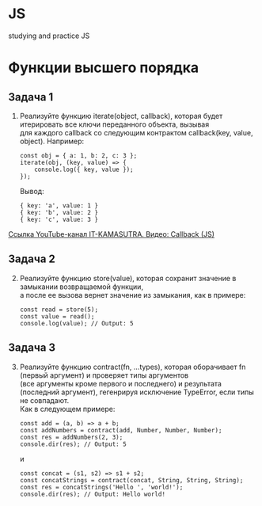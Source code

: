 # JS
studying and practice JS


# Функции высшего порядка


## Задача 1

1.	Реализуйте функцию iterate(object, callback), которая будет итерировать все ключи переданного объекта, вызывая  
для каждого callback со следующим контрактом callback(key, value, object). Например:

        const obj = { a: 1, b: 2, c: 3 };
        iterate(obj, (key, value) => {
            console.log({ key, value });
        });

    Вывод:

        { key: 'a', value: 1 }
        { key: 'b', value: 2 }
        { key: 'c', value: 3 }

[Ссылка YouTube-канал IT-KAMASUTRA. Видео: Callback (JS)](https://www.youtube.com/watch?v=sB-KTgAhZUQ "Callback(JavaScript)")


## Задача 2

2.	Реализуйте функцию store(value), которая сохранит значение в замыкании возвращаемой функции,  
а после ее вызова вернет значение из замыкания, как в примере:

        const read = store(5);
        const value = read();
        console.log(value); // Output: 5


## Задача 3

3.	Реализуйте функцию contract(fn, ...types), которая оборачивает fn (первый аргумент) и проверяет типы аргументов  
(все аргументы кроме первого и последнего) и результата (последний аргумент), гегенрируя исключение TypeError, если типы не совпадают.  
 Как в следующем примере:

        const add = (a, b) => a + b;
        const addNumbers = contract(add, Number, Number, Number);
        const res = addNumbers(2, 3);
        console.dir(res); // Output: 5

    и

        const concat = (s1, s2) => s1 + s2;
        const concatStrings = contract(concat, String, String, String);
        const res = concatStrings('Hello ', 'world!');
        console.dir(res); // Output: Hello world!


